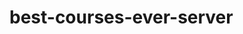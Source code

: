 # best-courses-ever-server

<!-- Проект Best Courses Ever
Образовательная платформа с возможность смотреть и редактировать медиа контент.
Пользователи могут редактировать и смотреть созданные курсы.
Пользователи могут создавать собственные курсы.
Курсы содержат описание и наборы занятий.
Список и описание всех курсов (а также описание занятий) доступно всем пользователям.
Также есть возможность добавлять комментарии к занятию и видеть комментарии других пользователей.
Каждое занятие может содержать описание, видео, ссылки, файлы как другой тип ресурсов.
Чтобы у пользователя появился доступ к занятиям несобственного курса, автор курса может добавить пользователя в список разрешеннных аккаунтов.

Требуемый функционал:
1. предоставлять возможность логина и логаута
2. хранить курс, у которых есть описание, примеры входных и выходных данных, уровень сложности, теги (например, "алгоритмы", "структуры данных", "динамическое программирование"), дополнительные материалы (файлы, ссылки)
3. содержать роли пользователей (пользователь, администратор, автор) и проверять, имеет ли пользователь определенные разрешения в системе; пользователи должны иметь возможность оставлять комментарии к курсу, занятиям; пользователи могут оценивать курс и занятия, что помогает другим участникам понять сложность и интересность; 
4. пользователи должны иметь возможность видеть профили авторов и курсов, редактировать их рейтинг;
5. содержать REST API для управления ресурсами приложения
6. использовать базу данных для хранения информации о задачах, пользователях

Описание структуры проекта:
- controllers обработка маршрутов
- models модели данных
- routes маршруты
- services общие вспомогательные функции
- tests тесты
- index.js основной файл

Основные сущности:
- users пользователи (могу быть авторами и участниками курса)
- courses курсы 
- lessons занятия

Описание модели данных:
- Пользователи
  - уник. инденф.
  - фио
  - логин
  - email
  - аватар
  - роль
  - рейтинг
  - пароль
- Курсы
  - уник. инденф.
  - наименование
  - описание
  - рейтинг
  - комментарии
  - уровень сложности
  - теги
  - автор
  - участники
  - занятия
- Занятия
  - уник. инденф.
  - курс
  - наименование
  - описание
  - рейтинг
  - комментарии

